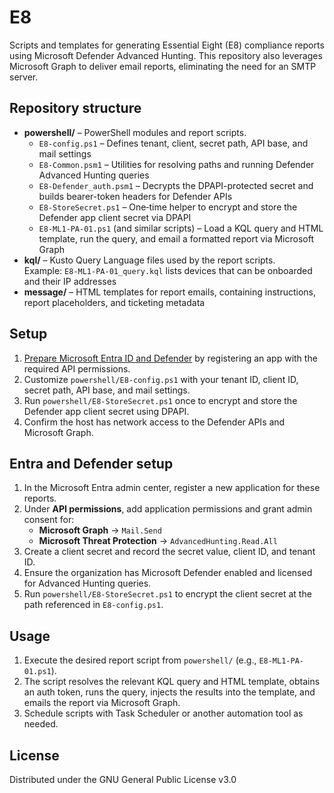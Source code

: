# E8

Scripts and templates for generating Essential Eight (E8) compliance reports using Microsoft Defender Advanced Hunting. This repository also leverages Microsoft Graph to deliver email reports, eliminating the need for an SMTP server.

## Repository structure

- **powershell/** – PowerShell modules and report scripts.
  - `E8-config.ps1` – Defines tenant, client, secret path, API base, and mail settings
  - `E8-Common.psm1` – Utilities for resolving paths and running Defender Advanced Hunting queries
  - `E8-Defender_auth.psm1` – Decrypts the DPAPI-protected secret and builds bearer-token headers for Defender APIs
  - `E8-StoreSecret.ps1` – One‑time helper to encrypt and store the Defender app client secret via DPAPI
  - `E8-ML1-PA-01.ps1` (and similar scripts) – Load a KQL query and HTML template, run the query, and email a formatted report via Microsoft Graph
- **kql/** – Kusto Query Language files used by the report scripts.  
  Example: `E8-ML1-PA-01_query.kql` lists devices that can be onboarded and their IP addresses
- **message/** – HTML templates for report emails, containing instructions, report placeholders, and ticketing metadata

## Setup

1. [Prepare Microsoft Entra ID and Defender](#entra-and-defender-setup) by registering an app with the required API permissions.
2. Customize `powershell/E8-config.ps1` with your tenant ID, client ID, secret path, API base, and mail settings.
3. Run `powershell/E8-StoreSecret.ps1` once to encrypt and store the Defender app client secret using DPAPI.
4. Confirm the host has network access to the Defender APIs and Microsoft Graph.

## Entra and Defender setup

1. In the Microsoft Entra admin center, register a new application for these reports.
2. Under **API permissions**, add application permissions and grant admin consent for:
   - **Microsoft Graph** → `Mail.Send`
   - **Microsoft Threat Protection** → `AdvancedHunting.Read.All`
3. Create a client secret and record the secret value, client ID, and tenant ID.
4. Ensure the organization has Microsoft Defender enabled and licensed for Advanced Hunting queries.
5. Run `powershell/E8-StoreSecret.ps1` to encrypt the client secret at the path referenced in `E8-config.ps1`.

## Usage

1. Execute the desired report script from `powershell/` (e.g., `E8-ML1-PA-01.ps1`).
2. The script resolves the relevant KQL query and HTML template, obtains an auth token, runs the query, injects the results into the template, and emails the report via Microsoft Graph.
3. Schedule scripts with Task Scheduler or another automation tool as needed.

## License

Distributed under the GNU General Public License v3.0

